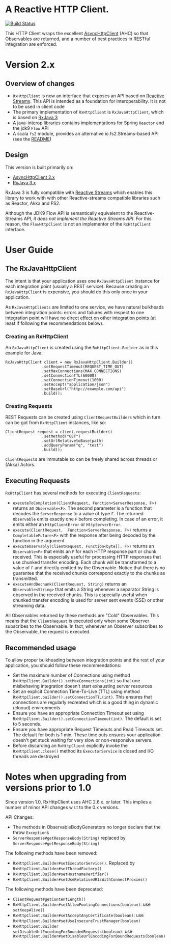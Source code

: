 # A Reactive HTTP Client.

[![Build Status](https://travis-ci.org/WegenenVerkeer/RxHttpClient.png?branch=develop)](https://travis-ci.org/WegenenVerkeer/RxHttpClient)


This HTTP Client wraps the excellent [AsyncHttpClient](https://github.com/AsyncHttpClient/async-http-client) (AHC) so that
Observables are returned, and a number of best practices in RESTful integration are enforced.

# Version 2.x

## Overview of changes

- `RxHttpClient` is now an interface that exposes an API based on [Reactive Streams](https://github.com/reactive-streams/reactive-streams-jvm). This
 API is intended as a foundation for interoperability. It is not to be used in client code
- The primary implementation of `RxHttpClient` is `RxJavaHttpClient`, which is based on [RxJava 3](https://github.com/ReactiveX/RxJava)
- A java-interop libraries contains implementations for Spring `Reactor` and the jdk9 `Flow` API
- A scala `fs2` module, provides an alternative io.fs2.Streams-based API (see the [README](modules/fs2/README.md))  

## Design
This version is built primarily on:

 - [AsyncHttpClient 2.x](https://github.com/AsyncHttpClient/async-http-client)
 - [RxJava 3.x](https://github.com/ReactiveX/RxJava)
 
RxJava 3 is fully compatible with [Reactive Streams](https://github.com/reactive-streams/reactive-streams-jvm) which enables this library to 
work with with other Reactive-streams compatible libraries such as Reactor, Akka and FS2.

Although the JDK9 Flow API is semantically equivalent to the Reactive-Streams API, *it does not implement the 
Reactive Streams API*. For this reason, the `FlowHttpClient` is not an implementor of the `RxHttpClient` interface.

# User Guide

## The RxJavaHttpClient

The intent is that your application uses one `RxJavaHttpClient` instance for each integration point (usually a REST service). Because creating
 an `RxJavaHttpClient` is expensive, you should do this only once in your application. 
   
As `RxJavaHttpClients` are limited to one service, we have natural bulkheads between integration points: errors and failures with 
respect to one integration point will have no direct effect on other integration points (at least if following the recommendations below).  


### Creating an RxHttpClient

An `RxJavaHttpClient` is created using the `RxHttpClient.Builder` as in this example for Java:


    RxJavaHttpClient client = new RxJavaHttpClient.Builder()
                    .setRequestTimeout(REQUEST_TIME_OUT)
                    .setMaxConnections(MAX_CONNECTIONS)
                    .setConnectionTTL(60000)
                    .setConnectionTimeout(1000)
                    .setAccept("application/json")
                    .setBaseUrl("http://example.com/api")
                    .build();


### Creating Requests

REST Requests can be created using `ClientRequestBuilders` which in turn can be got from `RxHttpClient` instances, like so:
 
    ClientRequest request = client.requestBuilder()
                    .setMethod("GET")
                    .setUrlRelativetoBase(path)
                    .addQueryParam("q", "test")
                    .build();

`ClientRequest`s are immutable so can be freely shared across threads or (Akka) Actors.

## Executing Requests

`RxHttpClient` has several methods for executing `ClientRequests`:
 
 + `executeToCompletion(ClientRequest, Function<ServerResponse, F>)` returns an `Observable<F>`. The second parameter is a function that decodes the 
 `ServerResponse` to a value of type `F`. The returned `Observable` emits exactly one `F` before completing. In case of an error, it 
    emits either an `HttpClientError` or `HttpServerError`. 
 + `execute(ClientRequest,  Function<ServerResponse, F>)` returns a `CompletableFuture<F>` with the response after being decoded by the function in the argument
 + `executeOservably(ClientRequest, Function<byte[], F>)` returns an `Observable<F>` that emits an `F` for each HTTP response part or chunk received. This
  is especially useful for processing HTTP responses that use chunked transfer encoding. Each chunk will be transformed to a value of `F` and 
  directly emitted by the Observable. Notice that there is no guarantee that the received chunks correspond exactly to the chunks as transmitted. 
  + `executeAndDechunk(ClientRequest, String)` returns an `Observable<String>` that emits a String whenever a separator String is observed 
  in the received chunks. This is especially useful when chunked transfer encoding is used for server sent events (SSE) or other streaming 
  data.  

All Observables returned by these methods are "Cold" Observables. This means that the `ClientRequest` is executed only when some Observer subscribes 
to the Observable. In fact, whenever an Observer subscribes to the Observable, the request is executed.


## Recommended usage 

To allow proper bulkheading between integration points and the rest of your application, you should follow these recommendations:

+ Set the maximum number of Connections using method `RxHttpClient.Builder().setMaxConnections(int)` so that one misbehaving integration doesn't
 start exhausting server resources
+ Set an explicit Connection Time-To-Live (TTL) using method `RxHttpClient.builder().setConnectionTTL(int)`. This ensures that connections are 
regularly recreated which is a good thing in dynamic (clooud) environments
+ Ensure you have an appropriate Connection Timeout set using `RxHttpClient.Builder().setConnectionTimeout(int)`. The default is set to 5 seconds.
+ Ensure you have appropriate Request Timeouts and Read Timeouts set. The default for both is 1 min. These time outs ensures your application 
doesn't get stuck waiting for very slow or non-responsive servers.
+ Before discarding an `RxHttpClient` explicitly invoke the `RxHttpClient.close()` method its `ExecutorService` is closed and I/O threads are
destroyed


# Notes when upgrading from versions prior to 1.0

Since version 1.0, RxHttpClient uses AHC 2.6.x. or later. This implies a number of minor API changes w.r.t to the 0.x versions. 

API Changes:

 - The methods in ObservableBodyGenerators no longer declare that the throw `Exception`s
 - `ServerResponse#getResponseBody(String)` replaced by `ServerResponse#getResponseBody(String)`
 
The following methods have been removed:

 - `RxHttpClient.Builder#setExecutorService()`. Replaced by `RxHttpClient.Builder#setThreadFactory()`
 - `RxHttpClient.Builder#setHostnameVerifier()` 
 - `RxHttpClient.Builder#setUseRelativeURIsWithConnectProxies()`


The following methods have been deprecated:

 - `ClientRequest#getContentLength()`
 - `RxHttpClient.Builder#setAllowPoolingConnections(boolean)`: use `setKeepAlive()`
 - `RxHttpClient.Builder#setAcceptAnyCertificate(boolean)`: use `RxHttpClient.Builder#setUseInsecureTrustManager(boolean)`
 - `RxHttpClient.Builder setDisableUrlEncodingForBoundedRequests(boolean)`: use ` RxHttpClient.Builder#setDisableUrlEncodingForBoundRequests(boolean)`


